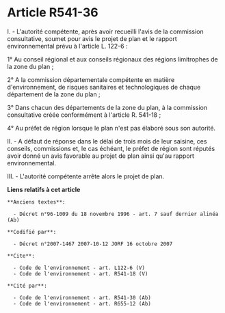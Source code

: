 # Article R541-36

I. - L'autorité compétente, après avoir recueilli l'avis de la commission consultative, soumet pour avis le projet de plan et
le rapport environnemental prévu à l'article L. 122-6 :

1° Au conseil régional et aux conseils régionaux des régions limitrophes de la zone du plan ;

2° A la commission départementale compétente en matière d'environnement, de risques sanitaires et technologiques de chaque
département de la zone du plan ;

3° Dans chacun des départements de la zone du plan, à la commission consultative créée conformément à l'article R. 541-18 ;

4° Au préfet de région lorsque le plan n'est pas élaboré sous son autorité.

II. - A défaut de réponse dans le délai de trois mois de leur saisine, ces conseils, commissions et, le cas échéant, le
préfet de région sont réputés avoir donné un avis favorable au projet de plan ainsi qu'au rapport environnemental.

III. - L'autorité compétente arrête alors le projet de plan.

**Liens relatifs à cet article**

	**Anciens textes**:

	  - Décret n°96-1009 du 18 novembre 1996 - art. 7 sauf dernier alinéa (Ab)

	**Codifié par**:

	  - Décret n°2007-1467 2007-10-12 JORF 16 octobre 2007

	**Cite**:

	  - Code de l'environnement - art. L122-6 (V)
	  - Code de l'environnement - art. R541-18 (V)

	**Cité par**:

	  - Code de l'environnement - art. R541-30 (Ab)
	  - Code de l'environnement - art. R655-12 (Ab)
